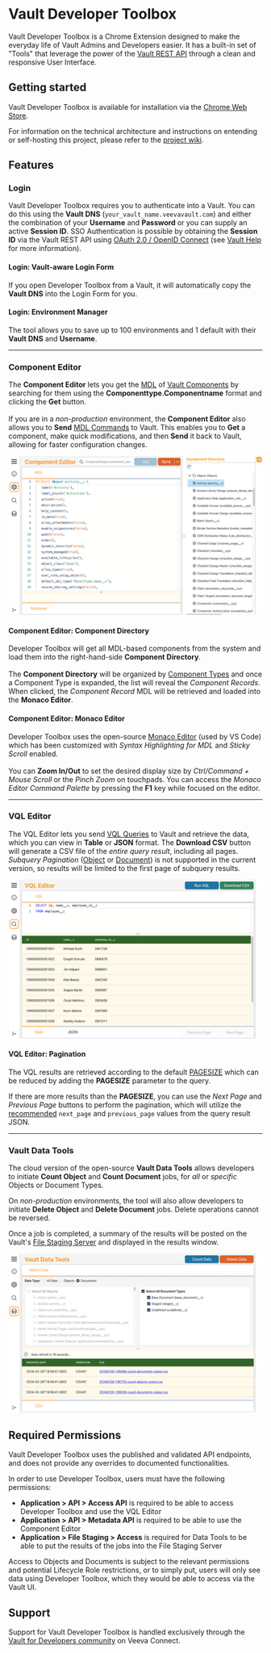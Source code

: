 # Vault Developer Toolbox

Vault Developer Toolbox is a Chrome Extension designed to make the everyday life of Vault Admins and Developers easier. It has a built-in set of "Tools" that leverage the power of the [Vault REST API](https://developer.veevavault.com/docs/) through a clean and responsive User Interface.

## Getting started

Vault Developer Toolbox is available for installation via the [Chrome Web Store](https://chromewebstore.google.com/detail/vault-developer-toolbox/mnhgljfhifhchamigkieeghmcdjaahdg). 

For information on the technical architecture and instructions on entending or self-hosting this project, please refer to the [project wiki](https://github.com/veeva/Vault-Developer-Toolbox/wiki).

## Features

### Login
Vault Developer Toolbox requires you to authenticate into a Vault. You can do this using the <b>Vault DNS</b> (```your_vault_name.veevavault.com```) and either the combination of your <b>Username</b> and <b>Password</b> or you can supply an active <b>Session ID</b>. SSO Authentication is possible by obtaining the <b>Session ID</b> via the Vault REST API using [OAuth 2.0 / OpenID Connect](https://developer.veevavault.com/api/23.3/#oauth-2-0-openid-connect) (see [Vault Help](https://platform.veevavault.help/en/gr/43329/) for more information).

#### Login: Vault-aware Login Form
If you open Developer Toolbox from a Vault, it will automatically copy the <b>Vault DNS</b> into the Login Form for you.

#### Login: Environment Manager
The tool allows you to save up to 100 environments and 1 default with their <b>Vault DNS</b> and <b>Username</b>.

***
### Component Editor
The <b>Component Editor</b> lets you get the [MDL](https://developer.veevavault.com/mdl/) of [Vault Components](https://developer.veevavault.com/mdl/components/) by searching for them using the <b>Componenttype.Componentname</b> format and clicking the <b>Get</b> button.
</br>
</br>
If you are in a <i>non-production</i> environment, the <b>Component Editor</b> also allows you to <b>Send</b> [MDL Commands](https://developer.veevavault.com/mdl/#mdl-commands-1) to Vault. This enables you to <b>Get</b> a component, make quick modifications, and then <b>Send</b> it back to Vault, allowing for faster configuration changes.

![alt text](</uploads/Component Editor.png>)

#### Component Editor: Component Directory
Developer Toolbox will get all MDL-based components from the system and load them into the right-hand-side <b>Component Directory</b>.
</br>
</br>
The <b>Component Directory</b> will be organized by [Component Types](https://developer.veevavault.com/mdl/components/) and once a Component Type is expanded, the list will reveal the <i>Component Records</i>. When clicked, the <i>Component Record</i> MDL will be retrieved and loaded into the <b>Monaco Editor</b>.

#### Component Editor: Monaco Editor
Developer Toolbox uses the open-source [Monaco Editor](https://microsoft.github.io/monaco-editor/) (used by VS Code) which has been customized with <i>Syntax Highlighting for MDL</i> and <i>Sticky Scroll</i> enabled.
</br>
</br>
You can <b>Zoom In/Out</b> to set the desired display size by <i>Ctrl/Command + Mouse Scroll</i> or the <i>Pinch Zoom</i> on touchpads. You can access the <i>Monaco Editor Command Palette</i> by pressing the <b>F1</b> key while focused on the editor.

***
### VQL Editor
The VQL Editor lets you send [VQL Queries](https://developer.veevavault.com/vql/) to Vault and retrieve the data, which you can view in <b>Table</b> or <b>JSON</b> format. The <b>Download CSV</b> button will generate a CSV file of the <i>entire query result</i>, including all pages. <i>Subquery Pagination</i> ([Object](https://developer.veevavault.com/vql/#left-outer-join-parent-to-child-1-m") or [Document](https://developer.veevavault.com/vql/#left-outer-join-document-to-product-m-m)) is not supported in the current version, so results will be limited to the first page of subquery results.

![alt text](</uploads/VQL Editor.png>)

#### VQL Editor: Pagination
The VQL results are retrieved according to the default [PAGESIZE](https://developer.veevavault.com/vql/#pagesize) which can be reduced by adding the <b>PAGESIZE</b> parameter to the query.
</br>

If there are more results than the <b>PAGESIZE</b>, you can use the <i>Next Page</i> and <i>Previous Page</i> buttons to perform the pagination, which will utilize the [recommended](https://developer.veevavault.com/vql/#paginating-results-1) ```next_page``` and ```previous_page``` values from the query result JSON.
***
### Vault Data Tools
The cloud version of the open-source <b>Vault Data Tools</b> allows developers to initiate <b>Count Object</b> and <b>Count Document</b> jobs, for <i>all</i> or <i>specific</i> Objects or Document Types.
</br>

On <i>non-production</i> environments, the tool will also allow developers to initiate <b>Delete Object</b> and <b>Delete Document</b> jobs. Delete operations cannot be reversed. 
</br>

Once a job is completed, a summary of the results will be posted on the Vault's [File Staging Server](https://platform.veevavault.help/en/gr/38653/) and displayed in the results window.

![alt text](</uploads/Vault Data Tools.png>)

## Required Permissions
Vault Developer Toolbox uses the published and validated API endpoints, and does not provide any overrides to documented functionalities.

In order to use Developer Toolbox, users must have the following permissions:
* <b>Application > API > Access API</b> is required to be able to access Developer Toolbox and use the VQL Editor
* <b>Application > API > Metadata API</b> is required to be able to use the Component Editor
* <b>Application > File Staging > Access</b> is required for Data Tools to be able to put the results of the jobs into the File Staging Server

Access to Objects and Documents is subject to the relevant permissions and potential Lifecycle Role restrictions, or to simply put, users will only see data using Developer Toolbox, which they would be able to access via the Vault UI.

## Support
Support for Vault Developer Toolbox is handled exclusively through the [Vault for Developers community](https://veevaconnect.com/communities/ATeJ3k8lgAA/about) on Veeva Connect.
